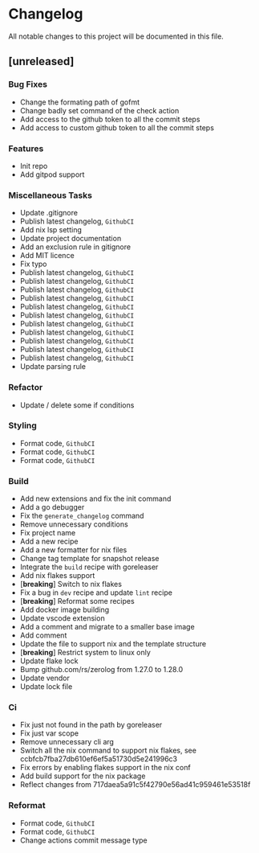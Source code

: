 # Changelog

All notable changes to this project will be documented in this file.

## [unreleased]

### Bug Fixes

- Change the formating path of gofmt
- Change badly set command of the check action
- Add access to the github token to all the commit steps
- Add access to custom github token to all the commit steps

### Features

- Init repo
- Add gitpod support

### Miscellaneous Tasks

- Update .gitignore
- Publish latest changelog, `GithubCI`
- Add nix lsp setting
- Update project documentation
- Add an exclusion rule in gitignore
- Add MIT licence
- Fix typo
- Publish latest changelog, `GithubCI`
- Publish latest changelog, `GithubCI`
- Publish latest changelog, `GithubCI`
- Publish latest changelog, `GithubCI`
- Publish latest changelog, `GithubCI`
- Publish latest changelog, `GithubCI`
- Publish latest changelog, `GithubCI`
- Publish latest changelog, `GithubCI`
- Publish latest changelog, `GithubCI`
- Publish latest changelog, `GithubCI`
- Publish latest changelog, `GithubCI`
- Update parsing rule

### Refactor

- Update / delete some if conditions

### Styling

- Format code, `GithubCI`
- Format code, `GithubCI`
- Format code, `GithubCI`

### Build

- Add new extensions and fix the init command
- Add a go debugger
- Fix the `generate_changelog` command
- Remove unnecessary conditions
- Fix project name
- Add a new recipe
- Add a new formatter for nix files
- Change tag template for snapshot release
- Integrate the `build` recipe with goreleaser
- Add nix flakes support
- [**breaking**] Switch to nix flakes
- Fix a bug in `dev` recipe and update `lint` recipe
- [**breaking**] Reformat some recipes
- Add docker image building
- Update vscode extension
- Add a comment and migrate to a smaller base image
- Add comment
- Update the file to support nix and the template structure
- [**breaking**] Restrict system to linux only
- Update flake lock
- Bump github.com/rs/zerolog from 1.27.0 to 1.28.0
- Update vendor
- Update lock file

### Ci

- Fix just not found in the path by goreleaser
- Fix just var scope
- Remove unnecessary cli arg
- Switch all the nix command to support nix flakes, see ccbfcb7fba27db610ef6ef5a51730d5e241996c3
- Fix errors by enabling flakes support in the nix conf
- Add build support for the nix package
- Reflect changes from 717daea5a91c5f42790e56ad41c959461e53518f

### Reformat

- Format code, `GithubCI`
- Format code, `GithubCI`
- Change actions commit message type

<!-- generated by git-cliff -->
